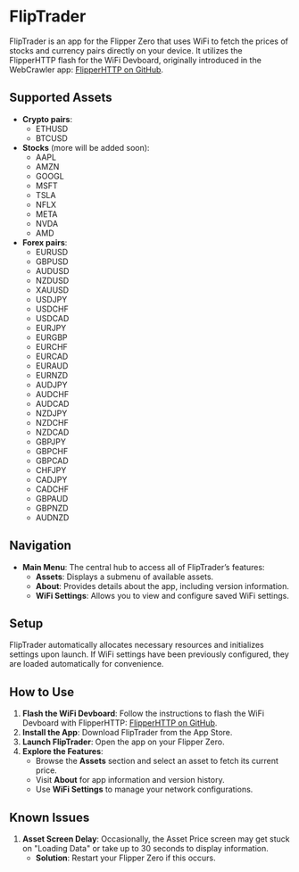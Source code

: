 # FlipTrader
FlipTrader is an app for the Flipper Zero that uses WiFi to fetch the prices of stocks and currency pairs directly on your device. It utilizes the FlipperHTTP flash for the WiFi Devboard, originally introduced in the WebCrawler app: [FlipperHTTP on GitHub](https://github.com/jblanked/WebCrawler-FlipperZero/tree/main/assets/FlipperHTTP).

## Supported Assets
- **Crypto pairs**:
    - ETHUSD
    - BTCUSD
- **Stocks** (more will be added soon):
    - AAPL
    - AMZN
    - GOOGL
    - MSFT
    - TSLA
    - NFLX
    - META
    - NVDA
    - AMD
- **Forex pairs**:
    - EURUSD
    - GBPUSD
    - AUDUSD
    - NZDUSD
    - XAUUSD
    - USDJPY
    - USDCHF
    - USDCAD
    - EURJPY
    - EURGBP
    - EURCHF
    - EURCAD
    - EURAUD
    - EURNZD
    - AUDJPY
    - AUDCHF
    - AUDCAD
    - NZDJPY
    - NZDCHF
    - NZDCAD
    - GBPJPY
    - GBPCHF
    - GBPCAD
    - CHFJPY
    - CADJPY
    - CADCHF
    - GBPAUD
    - GBPNZD
    - AUDNZD

## Navigation
- **Main Menu**: The central hub to access all of FlipTrader’s features:
  - **Assets**: Displays a submenu of available assets.
  - **About**: Provides details about the app, including version information.
  - **WiFi Settings**: Allows you to view and configure saved WiFi settings.

## Setup
FlipTrader automatically allocates necessary resources and initializes settings upon launch. If WiFi settings have been previously configured, they are loaded automatically for convenience.

## How to Use
1. **Flash the WiFi Devboard**: Follow the instructions to flash the WiFi Devboard with FlipperHTTP: [FlipperHTTP on GitHub](https://github.com/jblanked/WebCrawler-FlipperZero/tree/main/assets/FlipperHTTP).
2. **Install the App**: Download FlipTrader from the App Store.
3. **Launch FlipTrader**: Open the app on your Flipper Zero.
4. **Explore the Features**:
   - Browse the **Assets** section and select an asset to fetch its current price.
   - Visit **About** for app information and version history.
   - Use **WiFi Settings** to manage your network configurations.

## Known Issues
1. **Asset Screen Delay**: Occasionally, the Asset Price screen may get stuck on "Loading Data" or take up to 30 seconds to display information.
   - **Solution**: Restart your Flipper Zero if this occurs. 